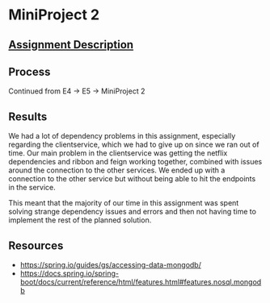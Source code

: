 # MiniProject 2

## [Assignment Description](A4-MP-MS.pdf)

## Process
Continued from E4 -> E5 -> MiniProject 2

## Results
We had a lot of dependency problems in this assignment, especially regarding the clientservice, which we had to give up on since we ran out of time. Our main problem in the clientservice was getting the netflix dependencies and ribbon and feign working together, combined with issues around the connection to the other services. We ended up with a connection to the other service but without being able to hit the endpoints in the service.   

This meant that the majority of our time in this assignment was spent solving strange dependency issues and errors and then not having time to implement the rest of the planned solution.

## Resources
- https://spring.io/guides/gs/accessing-data-mongodb/
- https://docs.spring.io/spring-boot/docs/current/reference/html/features.html#features.nosql.mongodb
